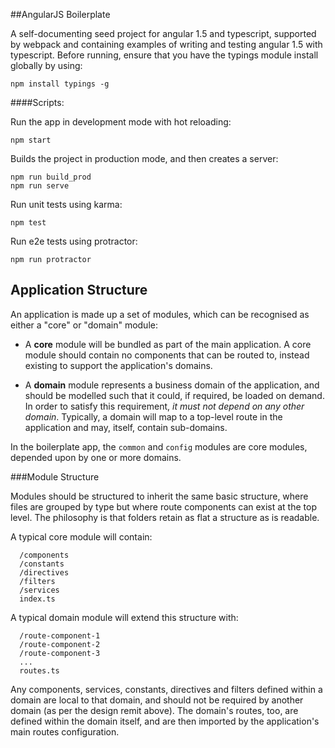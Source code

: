 ##AngularJS Boilerplate

A self-documenting seed project for angular 1.5 and typescript, supported by webpack
 and containing examples of writing and testing angular 1.5 with typescript. Before running,
 ensure that you have the typings module install globally by using:

 ```
 npm install typings -g
 ```


####Scripts:

Run the app in development mode with hot reloading:
```
npm start
```
Builds the project in production mode, and then creates a server:
```
npm run build_prod
npm run serve
```

Run unit tests using karma:
```
npm test
```

Run e2e tests using protractor:

```
npm run protractor
```



## Application Structure

An application is made up a set of modules, which can be recognised as either a "core" or "domain" module:

- A **core** module will be bundled as part of the main application. A core module should contain no
  components that can be routed to, instead existing to support the application's domains.

- A **domain** module represents a business domain of the application, and should be modelled such that
 it could, if required, be loaded on demand. In order to satisfy this requirement, _it must not depend
 on any other domain_. Typically, a domain will map to a top-level route in the application and may,
 itself, contain sub-domains.

In the boilerplate app, the `common` and `config` modules are core modules, depended upon by one or
 more domains.

###Module Structure

Modules should be structured to inherit the same basic structure, where files are grouped by type but
where route components can exist at the top level. The philosophy is that folders retain as flat a
structure as is readable.

A typical core module will contain:

```
  /components
  /constants
  /directives
  /filters
  /services
  index.ts
```

A typical domain module will extend this structure with:

```
  /route-component-1
  /route-component-2
  /route-component-3
  ...
  routes.ts
```
Any components, services, constants, directives and filters defined within a domain are local to that domain,
 and should not be required by another domain (as per the design remit above). The domain's routes, too, are
 defined within the domain itself, and are then imported by the application's main routes configuration.
